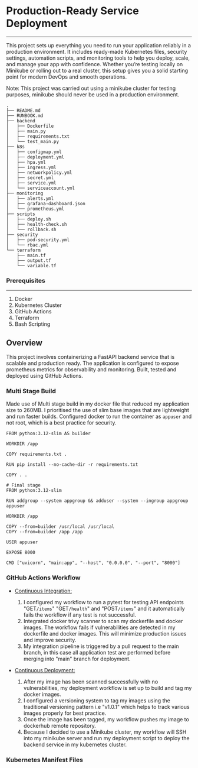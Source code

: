 # Production-Ready Service Deployment

---

This project sets up everything you need to run your application reliably in a production environment. It includes ready-made Kubernetes files, security settings, automation scripts, and monitoring tools to help you deploy, scale, and manage your app with confidence. Whether you’re testing locally on Minikube or rolling out to a real cluster, this setup gives you a solid starting point for modern DevOps and smooth operations.

Note: This project was carried out using a minikube cluster for testing purposes, minikube should never be used in a production environment.

```
.
├── README.md
├── RUNBOOK.md
├── backend
│   ├── Dockerfile
│   ├── main.py
│   ├── requirements.txt
│   └── test_main.py
├── k8s
│   ├── configmap.yml
│   ├── deployment.yml
│   ├── hpa.yml
│   ├── ingress.yml
│   ├── networkpolicy.yml
│   ├── secret.yml
│   ├── service.yml
│   └── serviceaccount.yml
├── monitoring
│   ├── alerts.yml
│   ├── grafana-dashboard.json
│   └── prometheus.yml
├── scripts
│   ├── deploy.sh
│   ├── health-check.sh
│   └── rollback.sh
├── security
│   ├── pod-security.yml
│   └── rbac.yml
└── terraform
    ├── main.tf
    ├── output.tf
    └── variable.tf
```

### Prerequisites

- - -


1. Docker
2. Kubernetes Cluster
3. GitHub Actions
4. Terraform
5. Bash Scripting

## Overview
This project involves containerizing a FastAPI backend service that is scalable and production ready. The application is configured to expose prometheus metrics for observability and monitoring. Built, tested and deployed using GitHub Actions.

### Multi Stage Build
Made use of Multi stage build in my docker file that reduced my application size to 260MB. I prioritised the use of slim base images that are lightweight and run faster builds. Configured docker to run the container as `appuser` and not root, which is a best practice for security.

```
FROM python:3.12-slim AS builder

WORKDIR /app

COPY requirements.txt .

RUN pip install --no-cache-dir -r requirements.txt

COPY . .

# Final stage
FROM python:3.12-slim

RUN addgroup --system appgroup && adduser --system --ingroup appgroup appuser

WORKDIR /app

COPY --from=builder /usr/local /usr/local
COPY --from=builder /app /app

USER appuser

EXPOSE 8000

CMD ["uvicorn", "main:app", "--host", "0.0.0.0", "--port", "8000"]
```

### GitHub Actions Workflow
+ [Continuous Integration:](https://github.com/Matt-Audu/Production-deployment/blob/main/.github/workflows/integration.yml) 
  1.  I configured my workflow to run a pytest for testing API endpoints "GET`/items`" "GET`/health`" and "POST`/items`" and it automatically fails the workflow if any test is not successful. 
  2. Integrated docker trivy scanner to scan my dockerfile and docker images. The workflow fails if vulnerabilities are detected in my dockerfile and docker images. This will minimize production issues and improve security. 
  3. My integration pipeline is triggered by a pull request to the main branch, in this case all application test are performed before merging into "main" branch for deployment.

+ [Continuous Deployment:](https://github.com/Matt-Audu/Production-deployment/blob/main/.github/workflows/deploy.yml) 
  1. After my image has been scanned successfully with no vulnerabilities, my deployment workflow is set up to build and tag my docker images. 
  2. I configured a versioning system to tag my images using the traditional versioning pattern i.e "v1.0.1" which helps to track various images properly for best practice.
  3. Once the image has been tagged, my workflow pushes my image to dockerhub remote repository. 
  4. Because I decided to use a Minikube cluster, my workflow will SSH into my minikube server and run my deployment script to deploy the backend service in my kubernetes cluster.


### Kubernetes Manifest Files